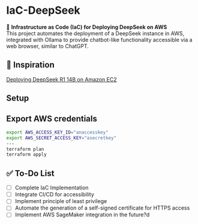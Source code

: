 # IaC-DeepSeek  

🚀 **Infrastructure as Code (IaC) for Deploying DeepSeek on AWS**  
This project automates the deployment of a DeepSeek instance in AWS, integrated with Ollama to provide chatbot-like functionality accessible via a web browser, similar to ChatGPT.  

## 📖 Inspiration  
[Deploying DeepSeek R1 14B on Amazon EC2](https://community.aws/content/2sEuHQlpyIFSwCkzmx585JckSgN/deploying-deepseek-r1-14b-on-amazon-ec2)  

## Setup

## Export AWS credentials
```bash
export AWS_ACCESS_KEY_ID="anaccesskey"
export AWS_SECRET_ACCESS_KEY="asecretkey"
---
terraform plan
terraform apply
```

## ✅ To-Do List  
- [ ] Complete IaC Implementation   
- [ ] Integrate CI/CD for accessibility
- [ ] Implement principle of least privilege
- [ ] Automate the generation of a self-signed certificate for HTTPS access
- [ ] Implement AWS SageMaker integration in the future?d